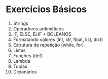 # Exercícios Básicos
1. Strings
2. Operadores aritiméticos
3. IF, ELSE, ELIF + BOLEANOS
4. Formatando valores (int, str, float, list, dict)
5. Estrutura de repetição (while, for)
6. Listas
7. Funções (def)
8. Lambda
9. Tuplas
10. Dicionários
